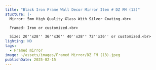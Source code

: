 ```yaml
---
title: "Black Iron Frame Wall Decor Mirror Item # DZ FM (13)"
stucture: |-
  Mirror: 5mm High Quality Glass With Silver Coating.<br>

  Framed: Iron or customized.<br>

  Size: 20''x28'' 36''x36'' 40''x28'' 72''x36'' or customized.<br>
lighting: NO
tags:
  - Framed mirror
image: ~/assets/images/Framed Mirror/DZ FM (13).jpeg
publishDate: 2025-02-15
---
```


